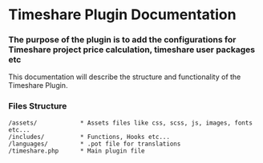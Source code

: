 Timeshare Plugin Documentation
==============================
### The purpose of the plugin is to add the configurations for Timeshare project price calculation, timeshare user packages etc

This documentation will describe the structure and functionality of the Timeshare Plugin.

### Files Structure
```
/assets/            * Assets files like css, scss, js, images, fonts etc...
/includes/          * Functions, Hooks etc...
/languages/         * .pot file for translations
/timeshare.php      * Main plugin file
```
